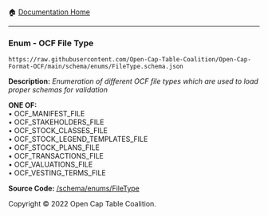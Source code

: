 :house: [Documentation Home](../../home/xudiera/code/README.md)

---

### Enum - OCF File Type

`https://raw.githubusercontent.com/Open-Cap-Table-Coalition/Open-Cap-Format-OCF/main/schema/enums/FileType.schema.json`

**Description:** _Enumeration of different OCF file types which are used to load proper schemas for validation_

**ONE OF:**</br>&bull; OCF_MANIFEST_FILE </br>&bull; OCF_STAKEHOLDERS_FILE </br>&bull; OCF_STOCK_CLASSES_FILE </br>&bull; OCF_STOCK_LEGEND_TEMPLATES_FILE </br>&bull; OCF_STOCK_PLANS_FILE </br>&bull; OCF_TRANSACTIONS_FILE </br>&bull; OCF_VALUATIONS_FILE </br>&bull; OCF_VESTING_TERMS_FILE

**Source Code:** [/schema/enums/FileType](../../../../../../../../schema/enums/FileType.schema.json)

Copyright © 2022 Open Cap Table Coalition.
